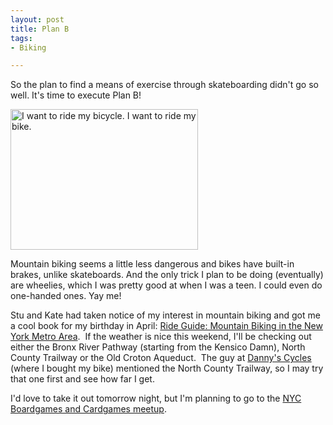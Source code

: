 ```yaml
--- 
layout: post
title: Plan B
tags: 
- Biking

---
```

So the plan to find a means of exercise through skateboarding didn't go so well. It's time to execute Plan B!

<img class="size-medium wp-image-1461" title="Trek 3700 Acid Gold" src="http://spilth.files.wordpress.com/2009/06/bike.jpg?w=300" alt="I want to ride my bicycle. I want to ride my bike." width="300" height="225" />

Mountain biking seems a little less dangerous and bikes have built-in brakes, unlike skateboards. And the only trick I plan to be doing (eventually) are wheelies, which I was pretty good at when I was a teen. I could even do one-handed ones. Yay me!

Stu and Kate had taken notice of my interest in mountain biking and got me a cool book for my birthday in April: <a href="http://www.amazon.com/Ride-Guide-Mountain-Biking-Metro/dp/0933855265/ref=sr_1_5?ie=UTF8&amp;s=books&amp;qid=1243995069&amp;sr=8-5">Ride Guide: Mountain Biking in the New York Metro Area</a>.  If the weather is nice this weekend, I'll be checking out either the Bronx River Pathway (starting from the Kensico Damn), North County Trailway or the Old Croton Aqueduct.  The guy at <a href="http://dannyscycles.com/">Danny's Cycles</a> (where I bought my bike) mentioned the North County Trailway, so I may try that one first and see how far I get.

I'd love to take it out tomorrow night, but I'm planning to go to the <a href="http://www.meetup.com/nyc-boardgames/">NYC Boardgames and Cardgames meetup</a>.
